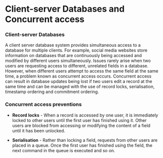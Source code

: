 # Client-server Databases and Concurrent access

### Client-server Databases

A client server database system provides simultaneous access to a database for multiple clients. For example, social media websites store information on databases that are continuously being accessed and modified by different users simultaneously. Issues rarely arise when two users are requesting access to different, unrelated fields in a database. However, when different users attempt to access the same field at the same time, a problem known as concurrent access occurs. Concurrent access can result in database updates being lost if two users edit a record at the same time and can be managed with the use of record locks, serialisation, timestamp ordering and commitment ordering.

### Concurrent access preventions

- **Record locks** - When a record is accessed by one user, it is immediately locked to other users until the 
first user has finished using it. Other users are blocked from accessing or modifying the 
content of a field until it has been unlocked.

- **Serialisation** - Rather than locking a field, requests from other users are placed in a queue. Once the first user has finished using the field, the next command in the queue is executed and so on.


